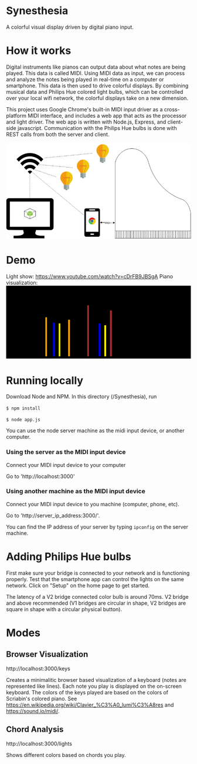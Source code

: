 # Synesthesia 

A colorful visual display driven by digital piano input.

# How it works

Digital instruments like pianos can output data about what notes are being played. This data is called MIDI. Using MIDI data as input, we can process and analyze the notes being played in real-time on a computer or smartphone. This data is then used to drive colorful displays. By combining musical data and Philips Hue colored light bulbs, which can be controlled over your local wifi network, the colorful displays take on a new dimension.

This project uses Google Chrome's built-in MIDI input driver as a cross-platform MIDI interface, and includes a web app that acts as the processor and light driver. The web app is written with Node.js, Express, and client-side javascript. Communication with the Philips Hue bulbs is done with REST calls from both the server and client. 

![alt tag](./images/LightShow2.png?raw=true)

# Demo

Light show: https://www.youtube.com/watch?v=cDrFB9JBSgA
Piano visualization: ![alt tag](./images/G7_chart.png?raw=true)

# Running locally

Download Node and NPM. In this directory (/Synesthesia), run

`$ npm install`

`$ node app.js`

You can use the node server machine as the midi input device, or another computer. 

### Using the server as the MIDI input device

Connect your MIDI input device to your computer

Go to 'http://localhost:3000'

### Using another machine as the MIDI input device

Connect your MIDI input device to you machine (computer, phone, etc).

Go to 'http://server_ip_address:3000/'.

You can find the IP address of your server by typing `ipconfig` on the server machine.

# Adding Philips Hue bulbs

First make sure your bridge is connected to your network and is functioning properly. Test that the smartphone app can control the lights on the same network. Click on "Setup" on the home page to get started. 

The latency of a V2 bridge connected color bulb is around 70ms. V2 bridge and above recommended (V1 bridges are circular in shape, V2 bridges are square in shape with a circular physical button).

# Modes

## Browser Visualization

http://localhost:3000/keys 

Creates a minimalitic browser based visualization of a keyboard (notes are represented like lines). Each note you play is displayed on the on-screen keyboard. The colors of the keys played are based on the colors of Scriabin's colored piano. See https://en.wikipedia.org/wiki/Clavier_%C3%A0_lumi%C3%A8res and https://sound.io/midi/.

## Chord Analysis

http://localhost:3000/lights

Shows different colors based on chords you play.